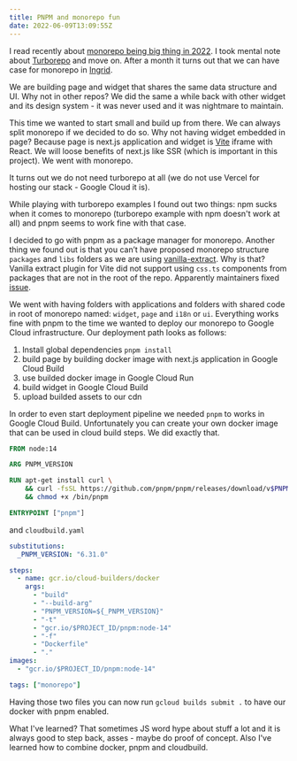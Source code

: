 ```yaml
---
title: PNPM and monorepo fun
date: 2022-06-09T13:09:55Z
---
```


I read recently about [monorepo being big thing in 2022](https://dev.to/swyx/why-turborepo-will-be-the-first-big-trend-of-2022-4gfj). I took mental note about [Turborepo](https://turborepo.org/) and move on. After a month it turns out that we can have case for monorepo in [Ingrid](https://www.ingrid.com/).

We are building page and widget that shares the same data structure and UI. Why not in other repos? We did the same a while back with other widget and its design system - it was never used and it was nightmare to maintain.

This time we wanted to start small and build up from there. We can always split monorepo if we decided to do so. Why not having widget embedded in page? Because page is next.js application and widget is [Vite](https://vitejs.dev/) iframe with React. We will loose benefits of next.js like SSR (which is important in this project). We went with monorepo.

It turns out we do not need turborepo at all (we do not use Vercel for hosting our stack - Google Cloud it is).

While playing with turborepo examples I found out two things: npm sucks when it comes to monorepo (turborepo example with npm doesn't work at all) and pnpm seems to work fine with that case.

I decided to go with pnpm as a package manager for monorepo. Another thing we found out is that you can’t have proposed monorepo structure `packages` and `libs` folders as we are using [vanilla-extract](https://vanilla-extract.style/). Why is that? Vanilla extract plugin for Vite did not support using `css.ts` components from packages that are not in the root of the repo. Apparently maintainers fixed [issue](https://github.com/seek-oss/vanilla-extract/issues/559).

We went with having folders with applications and folders with shared code in root of monorepo named: `widget`, `page` and `i18n` or `ui`. Everything works fine with pnpm to the time we wanted to deploy our monorepo to Google Cloud infrastructure. Our deployment path looks as follows:

1. Install global dependencies `pnpm install`
1. build page by building docker image with next.js application in Google Cloud Build
1. use builded docker image in Google Cloud Run
1. build widget in Google Cloud Build
1. upload builded assets to our cdn

In order to even start deployment pipeline we needed `pnpm` to works in Google Cloud Build. Unfortunately you can create your own docker image that can be used in cloud build steps. We did exactly that.

```dockerfile
FROM node:14

ARG PNPM_VERSION

RUN apt-get install curl \
    && curl -fsSL https://github.com/pnpm/pnpm/releases/download/v$PNPM_VERSION/pnpm-linuxstatic-x64 -o /bin/pnpm \
    && chmod +x /bin/pnpm

ENTRYPOINT ["pnpm"]
```

and `cloudbuild.yaml`

```yaml
substitutions:
  _PNPM_VERSION: "6.31.0"

steps:
  - name: gcr.io/cloud-builders/docker
    args:
      - "build"
      - "--build-arg"
      - "PNPM_VERSION=${_PNPM_VERSION}"
      - "-t"
      - "gcr.io/$PROJECT_ID/pnpm:node-14"
      - "-f"
      - "Dockerfile"
      - "."
images:
  - "gcr.io/$PROJECT_ID/pnpm:node-14"

tags: ["monorepo"]
```

Having those two files you can now run `gcloud builds submit .` to have our docker with pnpm enabled.

What I've learned? That sometimes JS word hype about stuff a lot and it is always good to step back, asses - maybe do proof of concept. Also I've learned how to combine docker, pnpm and cloudbuild.
